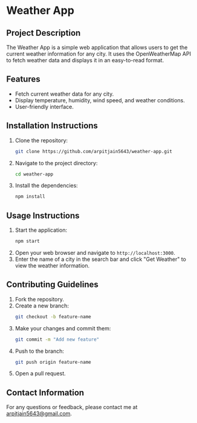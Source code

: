 # Weather App

## Project Description
The Weather App is a simple web application that allows users to get the current weather information for any city. It uses the OpenWeatherMap API to fetch weather data and displays it in an easy-to-read format.

## Features
- Fetch current weather data for any city.
- Display temperature, humidity, wind speed, and weather conditions.
- User-friendly interface.

## Installation Instructions
1. Clone the repository:
    ```sh
    git clone https://github.com/arpitjain5643/weather-app.git
    ```
2. Navigate to the project directory:
    ```sh
    cd weather-app
    ```
3. Install the dependencies:
    ```sh
    npm install
    ```

## Usage Instructions
1. Start the application:
    ```sh
    npm start
    ```
2. Open your web browser and navigate to `http://localhost:3000`.
3. Enter the name of a city in the search bar and click "Get Weather" to view the weather information.

## Contributing Guidelines
1. Fork the repository.
2. Create a new branch:
    ```sh
    git checkout -b feature-name
    ```
3. Make your changes and commit them:
    ```sh
    git commit -m "Add new feature"
    ```
4. Push to the branch:
    ```sh
    git push origin feature-name
    ```
5. Open a pull request.


## Contact Information
For any questions or feedback, please contact me at arpitjain5643@gmail.com.
